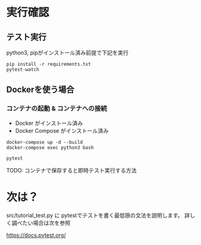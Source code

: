 
# 実行確認

## テスト実行
python3, pipがインストール済み前提で下記を実行

```
pip install -r requirements.txt
pytest-watch
```

## Dockerを使う場合
### コンテナの起動 & コンテナへの接続
 * Docker がインストール済み
 * Docker Compose がインストール済み

```
docker-compose up -d --build
docker-compose exec python3 bash
```

```
pytest
```

TODO: コンテナで保存すると即時テスト実行する方法

# 次は？

src/tutorial_test.py に pytestでテストを書く最低限の文法を説明します。
詳しく調べたい場合は次を参照

https://docs.pytest.org/
